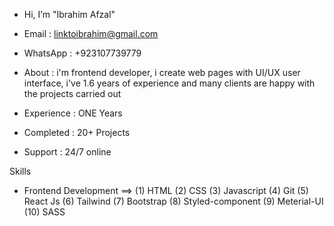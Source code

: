 - Hi, I’m "Ibrahim Afzal"
- Email : linktoibrahim@gmail.com
- WhatsApp : +923107739779

- About : i'm frontend developer, i create web pages with UI/UX user interface, i've 1.6 years of experience
          and many clients are happy with the projects carried out

- Experience : ONE Years
- Completed : 20+ Projects
- Support : 24/7 online

Skills 
- Frontend Development ==>
(1) HTML
(2) CSS
(3) Javascript
(4) Git
(5) React Js
(6) Tailwind
(7) Bootstrap
(8) Styled-component
(9) Meterial-UI
(10) SASS
